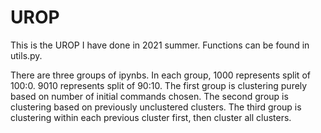 # UROP

This is the UROP I have done in 2021 summer.
Functions can be found in utils.py.

There are three groups of ipynbs. In each group, 1000 represents split of 100:0. 9010 represents split of 90:10.
The first group is clustering purely based on number of initial commands chosen.
The second group is clustering based on previously unclustered clusters. 
The third group is clustering within each previous cluster first, then cluster all clusters.
